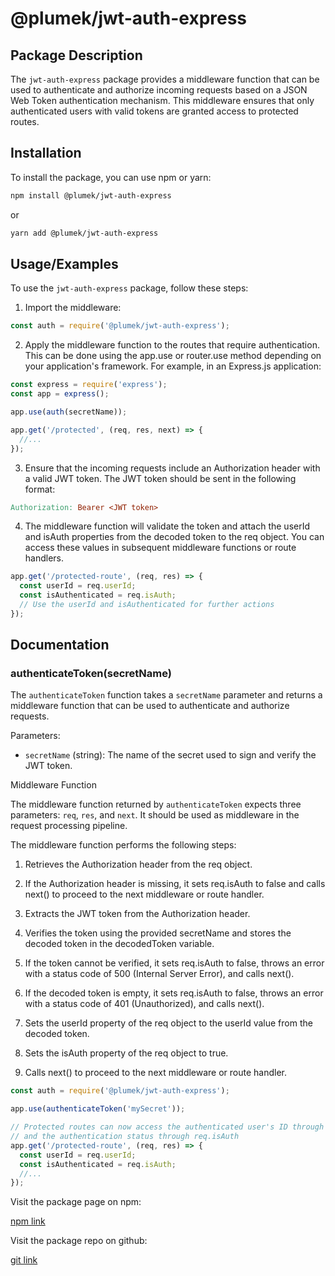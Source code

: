 <!-- # @plumek/jwt-auth-express

## Package Description
The `jwt-auth-express` package provides a middleware function that can be used to authenticate and authorize incoming requests based on a JSON Web Token authentication mechanism. This middleware ensures that only authenticated users with valid tokens are granted access to protected routes.


## Installation

To install the package, you can use npm or yarn:

```bash
  npm install @plumek/jwt-auth-express
```
or
```bash
  yarn add @plumek/jwt-auth-express
```
    
## Usage/Examples

To use the authenticateToken package, follow these steps:

1. Import the authenticateToken middleware function:

```javascript
const auth = require('@plumek/jwt-auth-express')
```
or
```javascript
import auth from '@plumek/jwt-auth-express'
```

2. Apply the middleware function to the routes that require authentication. This can be done using the app.use or router.use method depending on your application's framework. For example, in an Express.js application:

```javascript
const express = require('express');
const app = express();

app.use(authenticateToken(secretName));

app.get('/protected', (req, res, next) => {
  //...
})
```
3. Ensure that the incoming requests include an Authorization header with a valid JWT token. The JWT token should be sent in the following format:

```makefile
Authorization: Bearer <JWT token>
```

4. The middleware function will validate the token and attach the userId property from the decoded token to the req object. You can access this userId value in subsequent middleware functions or route handlers.

```javascript
app.get('/protected-route', (req, res) => {
  const userId = req.userId;
  // Use the userId for further actions
});
```




## Documentation

### authenticateToken(secretName)

The `authenticateToken` function takes a `secretName` parameter and returns a middleware function that can be used to authenticate and authorize requests.

Parameters:

- secretName (string): The name of the secret used to sign and verify the JWT token.

Middleware Function

The middleware function returned by authenticateToken expects three parameters: req, res, and next. It should be used as a middleware in the request processing pipeline.

The middleware function performs the following steps:

    1. Retrieves the Authorization header from the req object.

    2. If the Authorization header is missing, it throws an error with a status code of 401 (Unauthorized).

    3. Extracts the JWT token from the Authorization header.

    4. Verifies the token using the provided secretName and stores the decoded token in the decodedToken variable.

    5. If the token cannot be verified, it throws an error with a status code of 500 (Internal Server Error).

    6. If the decoded token is empty, it throws an error with a status code of 401 (Unauthorized).

    7. Sets the userId property of the req object to the userId value from the decoded token.

    8. Calls the next function to proceed to the next middleware or route handler.
Example
```javascript
const auth = require('@plumek/jwt-auth-express');

app.use(authenticateToken('mySecret'));

// Protected routes can now access the authenticated user's ID through req.userId
app.get('/protected-route', (req, res) => {
  const userId = req.userId;
  //...
});
```
Visit the package page on npm:

[npm link](https://www.npmjs.com/package/@plumek/jwt-auth-express?activeTab=readme)

Visit the package repo on github: 
[git link](https://github.com/SliskiPlumek/jwt-auth-express) -->

# @plumek/jwt-auth-express

## Package Description
The `jwt-auth-express` package provides a middleware function that can be used to authenticate and authorize incoming requests based on a JSON Web Token authentication mechanism. This middleware ensures that only authenticated users with valid tokens are granted access to protected routes.


## Installation

To install the package, you can use npm or yarn:

```bash
npm install @plumek/jwt-auth-express
```

or

```bash
yarn add @plumek/jwt-auth-express
```

## Usage/Examples

To use the `jwt-auth-express` package, follow these steps:

1. Import the middleware:

```javascript
const auth = require('@plumek/jwt-auth-express');
```

2. Apply the middleware function to the routes that require authentication. This can be done using the app.use or router.use method depending on your application's framework. For example, in an Express.js application:

```javascript
const express = require('express');
const app = express();

app.use(auth(secretName));

app.get('/protected', (req, res, next) => {
  //...
});
```

3. Ensure that the incoming requests include an Authorization header with a valid JWT token. The JWT token should be sent in the following format:

```makefile
Authorization: Bearer <JWT token>
```

4. The middleware function will validate the token and attach the userId and isAuth properties from the decoded token to the req object. You can access these values in subsequent middleware functions or route handlers.

```javascript
app.get('/protected-route', (req, res) => {
  const userId = req.userId;
  const isAuthenticated = req.isAuth;
  // Use the userId and isAuthenticated for further actions
});
```

## Documentation

### authenticateToken(secretName)
The `authenticateToken` function takes a `secretName` parameter and returns a middleware function that can be used to authenticate and authorize requests.

Parameters: 

- `secretName` (string): The name of the secret used to sign and verify the JWT token.

Middleware Function

The middleware function returned by `authenticateToken` expects three parameters: `req`, `res`, and `next`. It should be used as middleware in the request processing pipeline.

The middleware function performs the following steps:

1. Retrieves the Authorization header from the req object.

2. If the Authorization header is missing, it sets req.isAuth to false and calls next() to proceed to the next middleware or route handler.

3. Extracts the JWT token from the Authorization header.

4. Verifies the token using the provided secretName and stores the decoded token in the decodedToken variable.

5. If the token cannot be verified, it sets req.isAuth to false, throws an error with a status code of 500 (Internal Server Error), and calls next().

6. If the decoded token is empty, it sets req.isAuth to false, throws an error with a status code of 401 (Unauthorized), and calls next().

7. Sets the userId property of the req object to the userId value from the decoded token.

8. Sets the isAuth property of the req object to true.

9. Calls next() to proceed to the next middleware or route handler.

```javascript
const auth = require('@plumek/jwt-auth-express');

app.use(authenticateToken('mySecret'));

// Protected routes can now access the authenticated user's ID through req.userId
// and the authentication status through req.isAuth
app.get('/protected-route', (req, res) => {
  const userId = req.userId;
  const isAuthenticated = req.isAuth;
  //...
});
```

Visit the package page on npm:

[npm link](https://www.npmjs.com/package/@plumek/jwt-auth-express?activeTab=readme)

Visit the package repo on github: 

[git link](https://github.com/SliskiPlumek/jwt-auth-express)
